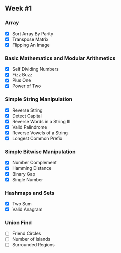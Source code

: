 ## Week #1

### Array
- [x] Sort Array By Parity
- [x] Transpose Matrix
- [x] Flipping An Image

### Basic Mathematics and Modular Arithmetics
- [x] Self Dividing Numbers
- [x] Fizz Buzz
- [x] Plus One
- [x] Power of Two

### Simple String Manipulation
- [x] Reverse String
- [x] Detect Capital
- [x] Reverse Words in a String III
- [x] Valid Palindrome
- [x] Reverse Vowels of a String
- [x] Longest Common Prefix

### Simple Bitwise Manipulation
- [x] Number Complement
- [x] Hamming Distance
- [x] Binary Gap
- [x] Single Number

### Hashmaps and Sets
- [x] Two Sum
- [x] Valid Anagram

### Union Find
- [ ] Friend Circles
- [ ] Number of Islands
- [ ] Surrounded Regions
